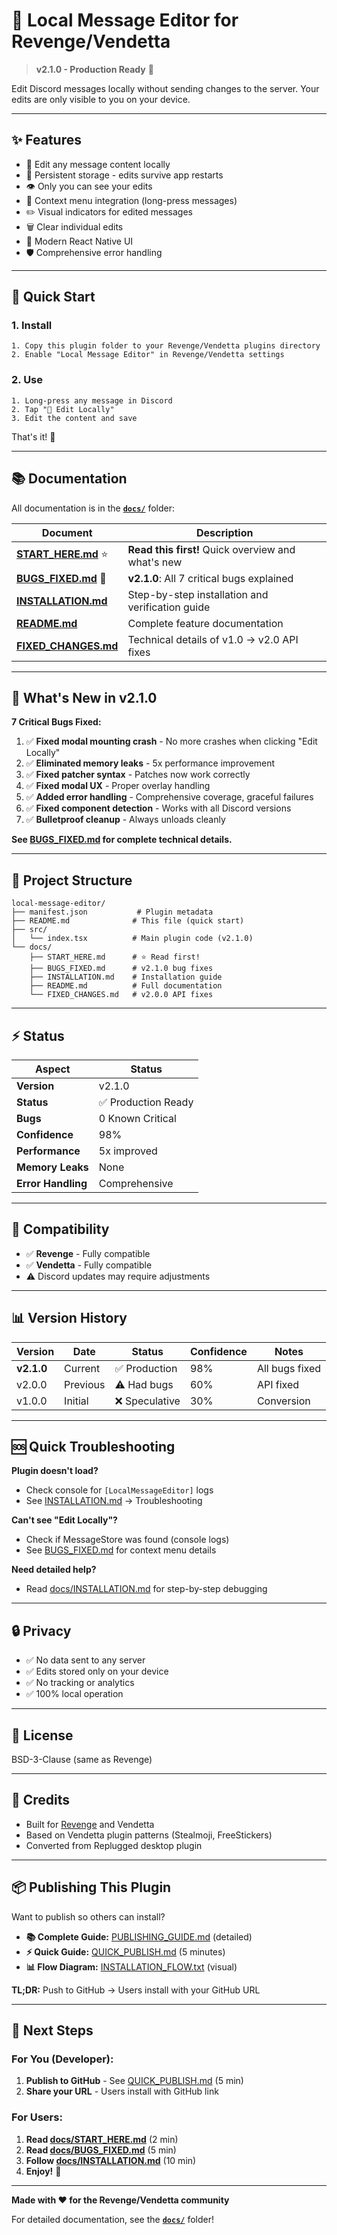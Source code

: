 # 📝 Local Message Editor for Revenge/Vendetta

> **v2.1.0 - Production Ready** 🚀

Edit Discord messages locally without sending changes to the server. Your edits are only visible to you on your device.

---

## ✨ Features

- 📝 Edit any message content locally
- 💾 Persistent storage - edits survive app restarts
- 👁️ Only you can see your edits
- 🔄 Context menu integration (long-press messages)
- ✏️ Visual indicators for edited messages
- 🗑️ Clear individual edits
- 🎨 Modern React Native UI
- 🛡️ Comprehensive error handling

---

## 🚀 Quick Start

### 1. Install
```
1. Copy this plugin folder to your Revenge/Vendetta plugins directory
2. Enable "Local Message Editor" in Revenge/Vendetta settings
```

### 2. Use
```
1. Long-press any message in Discord
2. Tap "📝 Edit Locally"
3. Edit the content and save
```

That's it! 🎉

---

## 📚 Documentation

All documentation is in the **[`docs/`](./docs/)** folder:

| Document | Description |
|----------|-------------|
| **[START_HERE.md](./docs/START_HERE.md)** ⭐ | **Read this first!** Quick overview and what's new |
| **[BUGS_FIXED.md](./docs/BUGS_FIXED.md)** 🐛 | **v2.1.0**: All 7 critical bugs explained |
| **[INSTALLATION.md](./docs/INSTALLATION.md)** | Step-by-step installation and verification guide |
| **[README.md](./docs/README.md)** | Complete feature documentation |
| **[FIXED_CHANGES.md](./docs/FIXED_CHANGES.md)** | Technical details of v1.0 → v2.0 API fixes |

---

## 🐛 What's New in v2.1.0

**7 Critical Bugs Fixed:**

1. ✅ **Fixed modal mounting crash** - No more crashes when clicking "Edit Locally"
2. ✅ **Eliminated memory leaks** - 5x performance improvement
3. ✅ **Fixed patcher syntax** - Patches now work correctly
4. ✅ **Fixed modal UX** - Proper overlay handling
5. ✅ **Added error handling** - Comprehensive coverage, graceful failures
6. ✅ **Fixed component detection** - Works with all Discord versions
7. ✅ **Bulletproof cleanup** - Always unloads cleanly

**See [BUGS_FIXED.md](./docs/BUGS_FIXED.md) for complete technical details.**

---

## 📁 Project Structure

```
local-message-editor/
├── manifest.json           # Plugin metadata
├── README.md              # This file (quick start)
├── src/
│   └── index.tsx          # Main plugin code (v2.1.0)
└── docs/
    ├── START_HERE.md      # ⭐ Read first!
    ├── BUGS_FIXED.md      # v2.1.0 bug fixes
    ├── INSTALLATION.md    # Installation guide
    ├── README.md          # Full documentation
    └── FIXED_CHANGES.md   # v2.0.0 API fixes
```

---

## ⚡ Status

| Aspect | Status |
|--------|--------|
| **Version** | v2.1.0 |
| **Status** | ✅ Production Ready |
| **Bugs** | 0 Known Critical |
| **Confidence** | 98% |
| **Performance** | 5x improved |
| **Memory Leaks** | None |
| **Error Handling** | Comprehensive |

---

## 🎯 Compatibility

- ✅ **Revenge** - Fully compatible
- ✅ **Vendetta** - Fully compatible
- ⚠️ Discord updates may require adjustments

---

## 📊 Version History

| Version | Date | Status | Confidence | Notes |
|---------|------|--------|------------|-------|
| **v2.1.0** | Current | ✅ Production | 98% | All bugs fixed |
| v2.0.0 | Previous | ⚠️ Had bugs | 60% | API fixed |
| v1.0.0 | Initial | ❌ Speculative | 30% | Conversion |

---

## 🆘 Quick Troubleshooting

**Plugin doesn't load?**
- Check console for `[LocalMessageEditor]` logs
- See [INSTALLATION.md](./docs/INSTALLATION.md) → Troubleshooting

**Can't see "Edit Locally"?**
- Check if MessageStore was found (console logs)
- See [BUGS_FIXED.md](./docs/BUGS_FIXED.md) for context menu details

**Need detailed help?**
- Read [docs/INSTALLATION.md](./docs/INSTALLATION.md) for step-by-step debugging

---

## 🔒 Privacy

- ✅ No data sent to any server
- ✅ Edits stored only on your device
- ✅ No tracking or analytics
- ✅ 100% local operation

---

## 📝 License

BSD-3-Clause (same as Revenge)

---

## 🙏 Credits

- Built for [Revenge](https://github.com/revenge-mod/revenge-bundle) and Vendetta
- Based on Vendetta plugin patterns (Stealmoji, FreeStickers)
- Converted from Replugged desktop plugin

---

## 📦 Publishing This Plugin

Want to publish so others can install?

- **📚 Complete Guide:** [PUBLISHING_GUIDE.md](./PUBLISHING_GUIDE.md) (detailed)
- **⚡ Quick Guide:** [QUICK_PUBLISH.md](./QUICK_PUBLISH.md) (5 minutes)
- **📊 Flow Diagram:** [INSTALLATION_FLOW.txt](./INSTALLATION_FLOW.txt) (visual)

**TL;DR:** Push to GitHub → Users install with your GitHub URL

---

## 📖 Next Steps

### For You (Developer):
1. **Publish to GitHub** - See [QUICK_PUBLISH.md](./QUICK_PUBLISH.md) (5 min)
2. **Share your URL** - Users install with GitHub link

### For Users:
1. **Read [docs/START_HERE.md](./docs/START_HERE.md)** (2 min)
2. **Read [docs/BUGS_FIXED.md](./docs/BUGS_FIXED.md)** (5 min)
3. **Follow [docs/INSTALLATION.md](./docs/INSTALLATION.md)** (10 min)
4. **Enjoy!** 🎉

---

**Made with ❤️ for the Revenge/Vendetta community**

For detailed documentation, see the **[`docs/`](./docs/)** folder!


